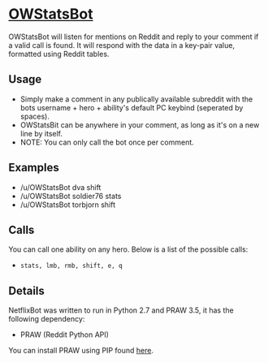 # [OWStatsBot](http://reddit.com/u/OWStatsBot)

OWStatsBot will listen for mentions on Reddit and reply to your comment if a valid call is found. It will respond with the data in a key-pair value, formatted using Reddit tables.

Usage
-----
* Simply make a comment in any publically available subreddit with the bots username + hero + ability's default PC keybind (seperated by spaces).
* OWStatsBit can be anywhere in your comment, as long as it's on a new line by itself.
* NOTE: You can only call the bot once per comment.

Examples
------------
* /u/OWStatsBot dva shift
* /u/OWStatsBot soldier76 stats
* /u/OWStatsBot torbjorn shift

Calls
------------
You can call one ability on any hero. Below is a list of the possible calls:
* `stats, lmb, rmb, shift, e, q`

Details
------------
NetflixBot was written to run in Python 2.7 and PRAW 3.5, it has the following dependency:
* PRAW (Reddit Python API)

You can install PRAW using PIP found [here](https://pip.pypa.io/en/stable/installing/).


